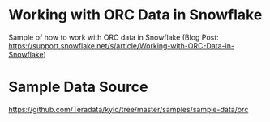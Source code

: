 # Working with ORC Data in Snowflake
Sample of how to work with ORC data in Snowflake
(Blog Post: https://support.snowflake.net/s/article/Working-with-ORC-Data-in-Snowflake)

# Sample Data Source
https://github.com/Teradata/kylo/tree/master/samples/sample-data/orc

